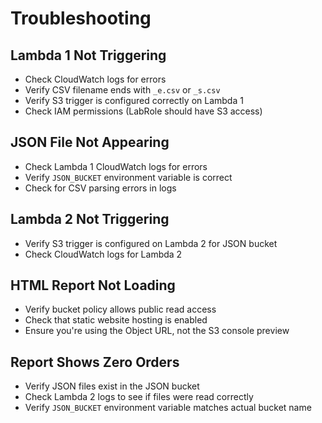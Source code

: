 # Troubleshooting

## Lambda 1 Not Triggering
- Check CloudWatch logs for errors
- Verify CSV filename ends with `_e.csv` or `_s.csv`
- Verify S3 trigger is configured correctly on Lambda 1
- Check IAM permissions (LabRole should have S3 access)

## JSON File Not Appearing
- Check Lambda 1 CloudWatch logs for errors
- Verify `JSON_BUCKET` environment variable is correct
- Check for CSV parsing errors in logs

## Lambda 2 Not Triggering
- Verify S3 trigger is configured on Lambda 2 for JSON bucket
- Check CloudWatch logs for Lambda 2

## HTML Report Not Loading
- Verify bucket policy allows public read access
- Check that static website hosting is enabled
- Ensure you're using the Object URL, not the S3 console preview

## Report Shows Zero Orders
- Verify JSON files exist in the JSON bucket
- Check Lambda 2 logs to see if files were read correctly
- Verify `JSON_BUCKET` environment variable matches actual bucket name